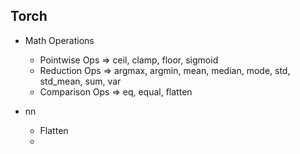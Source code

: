 ## Torch

- Math Operations
  - Pointwise Ops => ceil, clamp, floor, sigmoid
  - Reduction Ops => argmax, argmin, mean, median, mode, std, std_mean, sum, var
  - Comparison Ops => eq, equal, flatten
  
- nn
  - Flatten
  - 
    
